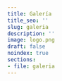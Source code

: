 ```yaml
---
title: Galería
title_seo: ''
slug: galeria
description: ''
image: logo.png
draft: false
noindex: true
sections:
- file: galeria
---
```

